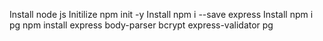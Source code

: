Install node js
Initilize npm init -y
Install npm i --save express
Install npm i pg
npm install express body-parser bcrypt express-validator pg

